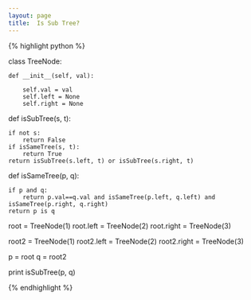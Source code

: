 ```yaml
---
layout: page
title:  Is Sub Tree?
---
```





{% highlight python %}

class TreeNode:
 
    def __init__(self, val):
 
        self.val = val
        self.left = None
        self.right = None


def isSubTree(s, t):

    if not s:
        return False
    if isSameTree(s, t):
        return True
    return isSubTree(s.left, t) or isSubTree(s.right, t)



def isSameTree(p, q):

    if p and q:
        return p.val==q.val and isSameTree(p.left, q.left) and isSameTree(p.right, q.right)
    return p is q



root = TreeNode(1)
root.left = TreeNode(2)
root.right = TreeNode(3)


root2 = TreeNode(1)
root2.left = TreeNode(2)
root2.right = TreeNode(3)

p = root
q = root2

print isSubTree(p, q)

{% endhighlight %}


